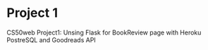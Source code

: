# Project 1

CS50web Project1: Unsing Flask for BookReview page with Heroku PostreSQL and Goodreads API

